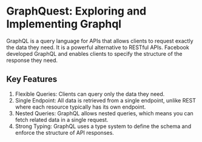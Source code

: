 # GraphQuest: Exploring and Implementing Graphql
GraphQL is a query language for APIs that allows clients to request exactly the data they need. It is a powerful alternative to RESTful APIs.
Facebook developed GraphQL and enables clients to specify the structure of the response they need.  
## Key Features
1. Flexible Queries: Clients can query only the data they need.
2. Single Endpoint: All data is retrieved from a single endpoint, unlike REST where each resource typically has its own endpoint.
3. Nested Queries: GraphQL allows nested queries, which means you can fetch related data in a single request.
4. Strong Typing: GraphQL uses a type system to define the schema and enforce the structure of API responses.



